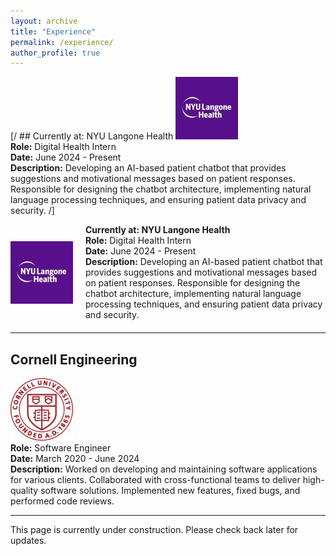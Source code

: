 ```yaml
---
layout: archive
title: "Experience"
permalink: /experience/
author_profile: true
---
```


[/ ## Currently at: NYU Langone Health
![AI-Based Patient Chatbot](/images/nyulangonehealth_logo.jpg)\
**Role:** Digital Health Intern\
**Date:** June 2024 - Present\
**Description:** Developing an AI-based patient chatbot that provides suggestions and motivational messages based on patient responses. Responsible for designing the chatbot architecture, implementing natural language processing techniques, and ensuring patient data privacy and security.
/]
<div style="display: flex; align-items: center; margin-bottom: 20px;">
    <img src="/images/nyulangonehealth_logo.jpg" alt="NYU Langone Health" style="width: 100px; height: 100px; margin-right: 20px;">
    <div>
        <strong>Currently at: NYU Langone Health</strong><br>
        <strong>Role:</strong> Digital Health Intern<br>
        <strong>Date:</strong> June 2024 - Present<br>
        <strong>Description:</strong> Developing an AI-based patient chatbot that provides suggestions and motivational messages based on patient responses. Responsible for designing the chatbot architecture, implementing natural language processing techniques, and ensuring patient data privacy and security.
    </div>
</div>

---

## Cornell Engineering
![XYZ Tech](/images/cornell_logo.jpg)\
**Role:** Software Engineer\
**Date:** March 2020 - June 2024\
**Description:** Worked on developing and maintaining software applications for various clients. Collaborated with cross-functional teams to deliver high-quality software solutions. Implemented new features, fixed bugs, and performed code reviews.

---

This page is currently under construction.  Please check back later for updates.

